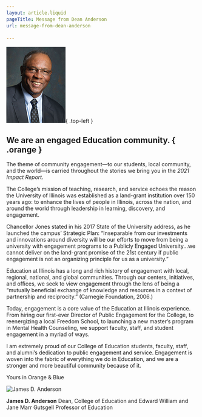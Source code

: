 ```yaml
---
layout: article.liquid
pageTitle: Message from Dean Anderson
url: message-from-dean-anderson

---
```

![Dean James Anderson](/img/dean-anderson.png){ .top-left } 
## We are an engaged Education community. { .orange }

The theme of community engagement—to our students, local community, and the world—is carried throughout the stories we bring you in the _2021 Impact Report_.

The College’s mission of teaching, research, and service echoes the reason the University of Illinois was established as a land-grant institution over 150 years ago: to enhance the lives of people in Illinois, across the nation, and around the world through leadership in learning, discovery, and engagement.

Chancellor Jones stated in his 2017 State of the University address, as he launched the campus’ Strategic Plan: “Inseparable from our investments and innovations around diversity will be our efforts to move from being a university with engagement programs to a Publicly Engaged University...we cannot deliver on the land-grant promise of the 21st century if public engagement is not an organizing principle for us as a university.”

Education at Illinois has a long and rich history of engagement with local, regional, national, and global communities. Through our centers, initiatives, and offices, we seek to view engagement through the lens of being a “mutually beneficial exchange of knowledge and resources in a context of partnership and reciprocity.” (Carnegie Foundation, 2006.)

Today, engagement is a core value of the Education at Illinois experience. From hiring our first-ever Director of Public Engagement for the College, to reenergizing a local Freedom School, to launching a new master’s program in Mental Health Counseling, we support faculty, staff, and student engagement in a myriad of ways.

I am extremely proud of our College of Education students, faculty, staff, and alumni’s dedication to public engagement and service. Engagement is woven into the fabric of everything we do in Education, and we are a stronger and more beautiful community because of it.


Yours in Orange & Blue

![James D. Anderson](/img/dean-anderson-signature.png)

**James D. Anderson**
Dean, College of Education
and Edward William and Jane Marr Gutsgell Professor of Education